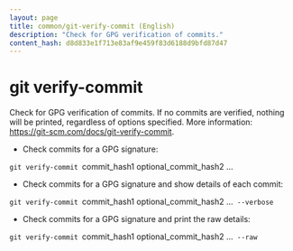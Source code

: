 ```yaml
---
layout: page
title: common/git-verify-commit (English)
description: "Check for GPG verification of commits."
content_hash: d8d833e1f713e83af9e459f83d6188d9bfd87d47
---
```

# git verify-commit

Check for GPG verification of commits.
If no commits are verified, nothing will be printed, regardless of options specified.
More information: <https://git-scm.com/docs/git-verify-commit>.

- Check commits for a GPG signature:

`git verify-commit `<span class="tldr-var badge badge-pill bg-dark-lm bg-white-dm text-white-lm text-dark-dm font-weight-bold">commit_hash1 optional_commit_hash2 ...</span>

- Check commits for a GPG signature and show details of each commit:

`git verify-commit `<span class="tldr-var badge badge-pill bg-dark-lm bg-white-dm text-white-lm text-dark-dm font-weight-bold">commit_hash1 optional_commit_hash2 ...</span>` --verbose`

- Check commits for a GPG signature and print the raw details:

`git verify-commit `<span class="tldr-var badge badge-pill bg-dark-lm bg-white-dm text-white-lm text-dark-dm font-weight-bold">commit_hash1 optional_commit_hash2 ...</span>` --raw`

